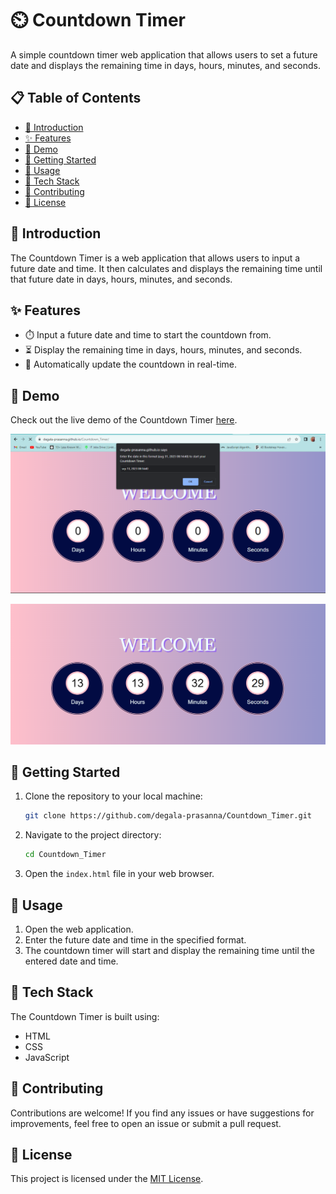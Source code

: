 
# ⏲️ Countdown Timer

A simple countdown timer web application that allows users to set a future date and displays the remaining time in days, hours, minutes, and seconds.

## 📋 Table of Contents

- [📖 Introduction](#-introduction)
- [✨ Features](#-features)
- [🚀 Demo](#-demo)
- [🏁 Getting Started](#-getting-started)
- [📝 Usage](#-usage)
- [🤖 Tech Stack](#-tech-stack)
- [🤝 Contributing](#-contributing)
- [📄 License](#-license)

## 📖 Introduction

The Countdown Timer is a web application that allows users to input a future date and time. It then calculates and displays the remaining time until that future date in days, hours, minutes, and seconds.

## ✨ Features

- ⏱️ Input a future date and time to start the countdown from.
- ⏳ Display the remaining time in days, hours, minutes, and seconds.
- 🔁 Automatically update the countdown in real-time.

## 🚀 Demo

Check out the live demo of the Countdown Timer [here](https://degala-prasanna.github.io/Countdown_Timer/).

![Countdown Timer](images\countdown_timer_ss1.png)


![Countdown Timer](images\countdown_timer_ss2.png)


## 🏁 Getting Started

1. Clone the repository to your local machine:

   ```sh
   git clone https://github.com/degala-prasanna/Countdown_Timer.git
   ```

2. Navigate to the project directory:

   ```sh
   cd Countdown_Timer
   ```

3. Open the `index.html` file in your web browser.

## 📝 Usage

1. Open the web application.
2. Enter the future date and time in the specified format.
3. The countdown timer will start and display the remaining time until the entered date and time.

## 🤖 Tech Stack

The Countdown Timer is built using:

- HTML
- CSS
- JavaScript

## 🤝 Contributing

Contributions are welcome! If you find any issues or have suggestions for improvements, feel free to open an issue or submit a pull request.

## 📄 License

This project is licensed under the [MIT License](LICENSE).
